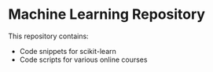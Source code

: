 # Machine Learning Repository

This repository contains:

- Code snippets for scikit-learn
- Code scripts for various online courses
